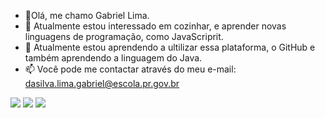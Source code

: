 - 👋Olá, me chamo Gabriel Lima.
- 👀 Atualmente estou interessado em cozinhar, e aprender novas linguagens de programação, como JavaScriprit.
- 💞️ Atualmente estou aprendendo a ultilizar essa plataforma, o GitHub e também aprendendo a linguagem do Java.
- 📫 Você pode me contactar através do meu e-mail: dasilva.lima.gabriel@escola.pr.gov.br

<a href = "mailto:coloque-o-seu-e-mail-aqui"><img src="https://img.shields.io/badge/Gmail-D14836?style=for-the-badge&logo=gmail&logoColor=white" target="_blank"></a>
![](https://img.shields.io/badge/Scratch-4D97FF?style=for-the-badge&logo=Scratch&logoColor=white)
![](https://img.shields.io/badge/JavaScript-323330?style=for-the-badge&logo=javascript&logoColor=F7DF1E)
